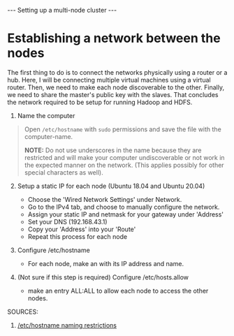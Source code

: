 --- Setting up a multi-node cluster ---

# Establishing a network between the nodes

The first thing to do is to connect the networks physically using a router or a hub. Here, I will be connecting multiple virtual machines using a virtual router. Then, we need to make each node discoverable to the other. Finally, we need to share the master's public key with the slaves. That concludes the network required to be setup for running Hadoop and HDFS.

1. Name the computer
> Open `/etc/hostname` with `sudo` permissions and save the file with the computer-name.  
> 
> **NOTE:** Do not use underscores in the name because they are restricted and will make your computer undiscoverable or not work in the expected manner on the network. (This applies possibly for other special characters as well).

2. Setup a static IP for each node (Ubuntu 18.04 and Ubuntu 20.04)
	- Choose the 'Wired Network Settings' under Network.
	- Go to the IPv4 tab, and choose to manually configure the network.
	- Assign your static IP and netmask for your gateway under 'Address'
	- Set your DNS (192.168.43.1)
	- Copy your 'Address' into your 'Route'
	- Repeat this process for each node

3. Configure /etc/hostname
	- For each node, make an with its IP address and name.

4. (Not sure if this step is required) Configure /etc/hosts.allow
	- make an entry ALL:ALL to allow each node to access the other nodes.





SOURCES:
1. [/etc/hostname naming restrictions](https://stackoverflow.com/questions/30390319/hadoop-datanode-unable-to-start-does-not-contain-a-valid-hostport-authority)
